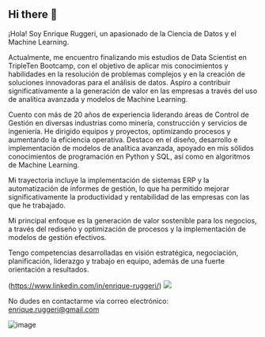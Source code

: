 ## Hi there 👋

¡Hola! Soy Enrique Ruggeri, un apasionado de la Ciencia de Datos y el Machine Learning.

Actualmente, me encuentro finalizando mis estudios de Data Scientist en TripleTen Bootcamp, con el objetivo de aplicar mis conocimientos y habilidades en la resolución de problemas complejos y en la creación de soluciones innovadoras para el análisis de datos. Aspiro a contribuir significativamente a la generación de valor en las empresas a través del uso de analítica avanzada y modelos de Machine Learning.

Cuento con más de 20 años de experiencia liderando áreas de Control de Gestión en diversas industrias como minería, construcción y servicios de ingeniería. He dirigido equipos y proyectos, optimizando procesos y aumentando la eficiencia operativa. Destaco en el diseño, desarrollo e implementación de modelos de analítica avanzada, apoyado en mis sólidos conocimientos de programación en Python y SQL, así como en algoritmos de Machine Learning. 

Mi trayectoria incluye la implementación de sistemas ERP y la automatización de informes de gestión, lo que ha permitido mejorar significativamente la productividad y rentabilidad de las empresas con las que he trabajado.

Mi principal enfoque es la generación de valor sostenible para los negocios, a través del rediseño y optimización de procesos y la implementación de modelos de gestión efectivos. 

Tengo competencias desarrolladas en visión estratégica, negociación, planificación, liderazgo y trabajo en equipo, además de una fuerte orientación a resultados.

 (https://www.linkedin.com/in/enrique-ruggeri/)
[![](https://img.shields.io/badge/LinkedIn-0077B5?style=for-the-badge&logo=linkedin&logoColor=white)](https://www.linkedin.com/in/enrique-ruggeri/)

No dudes en contactarme vía correo electrónico: enrique.ruggeri@gmail.com


![image](https://github.com/enriqueruggeri/enriqueruggeri/assets/160076100/9aaecdba-490f-4f9a-b2e0-3a29961f2a91)
